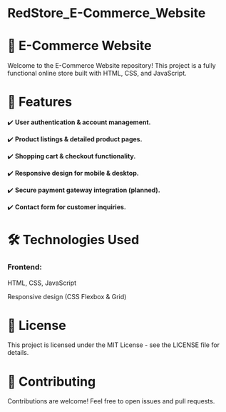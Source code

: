 # RedStore_E-Commerce_Website
# **🏬 E-Commerce Website**

Welcome to the E-Commerce Website repository! This project is a fully functional online store built with HTML, CSS, and JavaScript.

# **📌 Features**

✔️ **User authentication & account management.**

✔️ **Product listings & detailed product pages.**

✔️ **Shopping cart & checkout functionality.**

✔️ **Responsive design for mobile & desktop.**

✔️ **Secure payment gateway integration (planned).**

✔️ **Contact form for customer inquiries.**

# **🛠️ Technologies Used**

### **Frontend:**

HTML, CSS, JavaScript

Responsive design (CSS Flexbox & Grid)

# **📜 License**

This project is licensed under the MIT License - see the LICENSE file for details.

# **🤝 Contributing**

Contributions are welcome! Feel free to open issues and pull requests.
